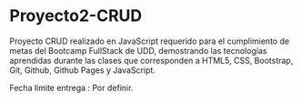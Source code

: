 # Proyecto2-CRUD

Proyecto CRUD realizado en JavaScript requerido para el cumplimiento de metas del Bootcamp FullStack de UDD, demostrando las tecnologías aprendidas durante las clases que corresponden a HTML5, CSS, Bootstrap, Git, Github, Github Pages y JavaScript.

Fecha límite entrega : Por definir.

